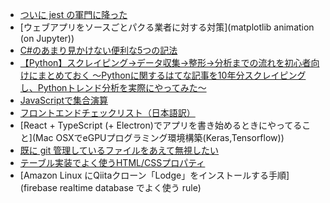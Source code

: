 - [ついに jest の軍門に降った](とりあえずド素人が読むべきブロックチェーン論文・書籍・サイト)
- [ウェブアプリをソースごとパクる業者に対する対策](matplotlib animation (on Jupyter))
- [C#のあまり見かけない便利な5つの記法](新人エンジニアとのジェネレーションギャップ)
- [【Python】スクレイピング→データ収集→整形→分析までの流れを初心者向けにまとめておく ～Pythonに関するはてな記事を10年分スクレイピングし、Pythonトレンド分析を実際にやってみた～](週末在宅ワークの生産性を上げる5つの視点と22の工夫)
- [JavaScriptで集合演算](最強のSSH踏み台設定)
- [フロントエンドチェックリスト（日本語訳）](draw.ioでAWSのインフラ構成図を書く)
- [React + TypeScript (+ Electron)でアプリを書き始めるときにやってること](Mac OSXでeGPUプログラミング環境構築(Keras,Tensorflow))
- [既に git 管理しているファイルをあえて無視したい](僕が遭遇したIE11固有の不具合とその対策)
- [テーブル実装でよく使うHTML/CSSプロパティ](Windowsで使えるターミナルとシェルのまとめ)
- [Amazon Linux にQiitaクローン「Lodge」をインストールする手順](firebase realtime database でよく使う rule)
